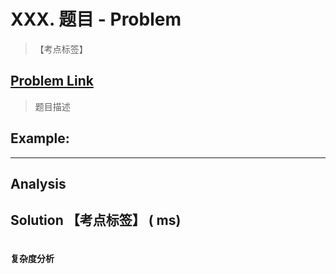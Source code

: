 # XXX. 题目 - Problem

> 【考点标签】

## [Problem Link]()

> 题目描述

## Example:



---

## Analysis

## Solution 【考点标签】 ( ms)

```java

```
#### 复杂度分析







